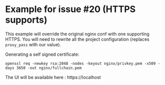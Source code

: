 # Example for issue #20 (HTTPS supports)

This example will override the original nginx conf with one supporting HTTPS. You will need to rewrite all the project configuration (replaces `proxy_pass` with our value).

Generating a self signed certificate:

```
openssl req -newkey rsa:2048 -nodes -keyout nginx/privkey.pem -x509 -days 3650 -out nginx/fullchain.pem
```

The UI will be available here : https://localhost